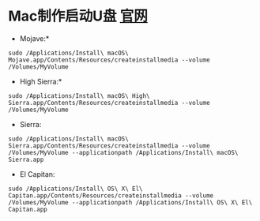 # Mac制作启动U盘 [官网](https://support.apple.com/en-us/HT201372)

- Mojave:*
```
sudo /Applications/Install\ macOS\ Mojave.app/Contents/Resources/createinstallmedia --volume /Volumes/MyVolume
```

- High Sierra:*
```
sudo /Applications/Install\ macOS\ High\ Sierra.app/Contents/Resources/createinstallmedia --volume /Volumes/MyVolume
```

- Sierra:
```
sudo /Applications/Install\ macOS\ Sierra.app/Contents/Resources/createinstallmedia --volume /Volumes/MyVolume --applicationpath /Applications/Install\ macOS\ Sierra.app
```

- El Capitan:
```
sudo /Applications/Install\ OS\ X\ El\ Capitan.app/Contents/Resources/createinstallmedia --volume /Volumes/MyVolume --applicationpath /Applications/Install\ OS\ X\ El\ Capitan.app
```

